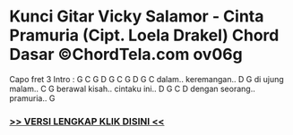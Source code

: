 
 # Kunci Gitar Vicky Salamor - Cinta Pramuria (Cipt. Loela Drakel) Chord Dasar ©ChordTela.com ov06g


Capo fret 3 Intro : G C G D G C G D G C dalam.. keremangan.. D G di ujung malam.. C G berawal kisah.. cintaku ini.. D G C D dengan seorang.. pramuria.. G

###  <a href="https://shortlighzx.web.app?sq=Kunci Gitar Vicky Salamor - Cinta Pramuria (Cipt. Loela Drakel) Chord Dasar ©ChordTela.com"> >> VERSI LENGKAP KLIK DISINI << </a>
